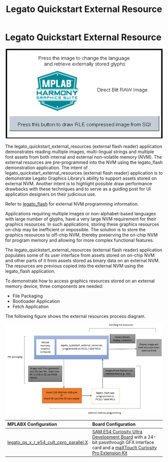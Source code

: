 ﻿---
parent: Example Applications
title: Legato Quickstart External Resource
nav_order: 1
---

# Legato Quickstart External Resource

![](./../../docs/html/legato_quickstart_ext_res.png)

The legato_quickstart_external_resources (external flash reader) application demonstrates reading multiple images, multi-lingual strings and multiple font assets from both internal and external non-volatile memory (NVM).  The external resources are pre-programmed into the NVM using the legato_flash demonstration application.
The intent of legato_quickstart_external_resources (external flash reader) application is to demonstrate Legato Graphics Library’s ability to support assets stored on external NVM.  Another intent is to highlight possible draw performance drawbacks with these techniques and to serve as a guiding post for UI application designers on their judicious use.

Refer to [legato_flash](../legato_flash/readme.md) for external NVM programming information.

Applications requiring multiple images or non-alphabet-based languages with large number of glyphs, have a very large NVM requirement for their graphics resources.   In such applications, storing these graphics resources on-chip may be inefficient or impossible.  The solution is to store the graphics resources to off-chip NVM, thereby preserving the on-chip NVM for program memory and allowing for more complex functional features.

The legato_quickstart_external_resources (external flash reader) application populates some of its user interface from assets stored on on-chip NVM and other parts of it from assets stored as binary data on an external NVM.   The resources are previous copied into the external NVM using the legato_flash application.

To demonstrate how to access graphics resources stored on an external memory device, three components are needed:

* File Packaging 
* Bootloader Application 
* Fetch Application 

The following figure shows the external resources process diagram.

![](./../../docs/html/external_resources_flash_reader_diagram.png)

|MPLABX Configuration|Board Configuration|
|:-------------------|:------------------|
| [legato_qs_x_r_e54_cult_cpro_parallel.X](firmware/legato_qs_x_r_e54_cult_cpro_parallel.X/readme.md) | [SAM E54 Curiosity Ultra Development Board](https://www.microchip.com/Developmenttools/ProductDetails/DM320210) with a 24-bit passthrough GFX interface card and a [maXTouch Curiosity Pro Extension Kit](https://www.microchip.com/Developmenttools/ProductDetails/ATMXT-XPRO) |